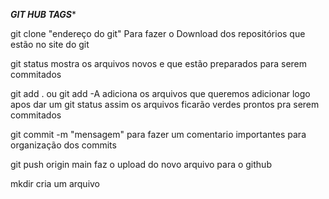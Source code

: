 ***GIT HUB TAGS****

git clone "endereço do git" 
Para fazer o Download dos repositórios que estão no site do git

git status
mostra os arquivos novos e que estão preparados para serem commitados 

git add . ou  git add -A
adiciona os arquivos que queremos adicionar logo apos dar um git status 
assim os arquivos ficarão verdes prontos pra serem commitados 

git commit -m "mensagem"
para fazer um comentario  importantes para organização dos commits

git push origin main
faz o upload do novo arquivo para o github

mkdir 
cria um arquivo
